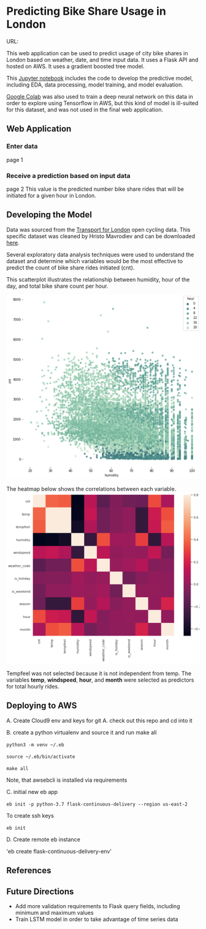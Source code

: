 # Predicting Bike Share Usage in London
URL:

This web application can be used to predict usage of city bike shares in London based on weather, date, and time input data. It uses a Flask API and hosted on AWS. It uses a gradient boosted tree model.

This [Jupyter notebook](LondonBikeshare_modelDev.ipynb) includes the code to develop the predictive model, including EDA, data processing, model training, and model evaluation.

[Google Colab](LondonBikeshare_DeepLearning.ipynb) was also used to train a deep neural network on this data in order to explore using Tensorflow in AWS, but this kind of model is ill-suited for this dataset, and was not used in the final web application.

## Web Application
### Enter data
page 1
### Receive a prediction based on input data
page 2
This value is the predicted number bike share rides that will be initiated for a given hour in London.

## Developing the Model
Data was sourced from the [Transport for London](<https://cycling.data.tfl.gov.uk/>) open cycling data. This specific dataset was cleaned by Hristo Mavrodiev and can be downloaded [here](<https://www.kaggle.com/hmavrodiev/london-bike-sharing-dataset>).

Several exploratory data analysis techniques were used to understand the dataset and determine which variables would be the most effective to predict the count of bike share rides initiated (cnt).

This scatterplot illustrates the relationship between humidity, hour of the day, and total bike share count per hour.

<img src="https://github.com/Danika-Balas/LondonBikeshare/blob/main/images/scatterplot.png" width="512" />

The heatmap below shows the correlations between each variable.
<img src="https://github.com/Danika-Balas/LondonBikeshare/blob/main/images/heatmap.png" width="512" />

Tempfeel was not selected because it is not independent from temp. The variables **temp**, **windspeed**, **hour**, and **month** were selected as predictors for total hourly rides.

## Deploying to AWS
A. Create Cloud9 env and keys for git
A. check out this repo and cd into it

B. create a python virtualenv and source it and run make all

`python3 -m venv ~/.eb`

`source ~/.eb/bin/activate`

`make all`

Note, that awsebcli is installed via requirements

C. initial new eb app

`eb init -p python-3.7 flask-continuous-delivery --region us-east-2`

To create ssh keys

`eb init`


D. Create remote eb instance

'eb create flask-continuous-delivery-env'

## References

## Future Directions
* Add more validation requirements to Flask query fields, including minimum and maximum values
* Train LSTM model in order to take advantage of time series data

